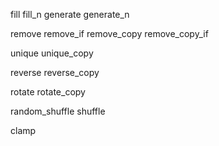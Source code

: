 fill
fill_n
generate
generate_n

remove
remove_if
remove_copy
remove_copy_if

unique
unique_copy

reverse
reverse_copy

rotate
rotate_copy

random_shuffle
shuffle


clamp